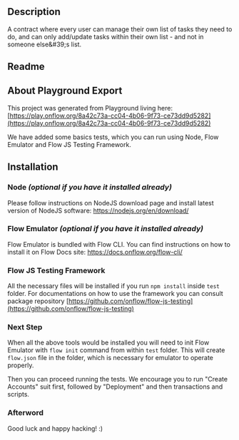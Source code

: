 # 

## Description
A contract where every user can manage their own list of tasks they need to do, and can only add/update tasks within their own list - and not in someone else&amp;#39;s list.

## Readme


## About Playground Export
This project was generated from Playground living here:
[https://play.onflow.org/8a42c73a-cc04-4b06-9f73-ce73dd9d5282](https://play.onflow.org/8a42c73a-cc04-4b06-9f73-ce73dd9d5282)

We have added some basics tests, which you can run using Node, Flow Emulator and Flow JS Testing Framework.

## Installation
### Node *(optional if you have it installed already)*
Please follow instructions on NodeJS download page and install latest version of NodeJS software:
https://nodejs.org/en/download/

### Flow Emulator *(optional if you have it installed already)*
Flow Emulator is bundled with Flow CLI. You can find instructions on how to install it on Flow Docs site:
https://docs.onflow.org/flow-cli/

### Flow JS Testing Framework
All the necessary files will be installed if you run `npm install` inside `test` folder. For documentations on how to use
the framework you can consult package repository [https://github.com/onflow/flow-js-testing](https://github.com/onflow/flow-js-testing)

### Next Step
When all the above tools would be installed you will need to init Flow Emulator with `flow init` command from within
`test` folder. This will create `flow.json` file in the folder, which is necessary for emulator to operate properly.

Then you can proceed running the tests. We encourage you to run "Create Accounts" suit first, followed by "Deployment" and then
transactions and scripts.

### Afterword
Good luck and happy hacking! :)